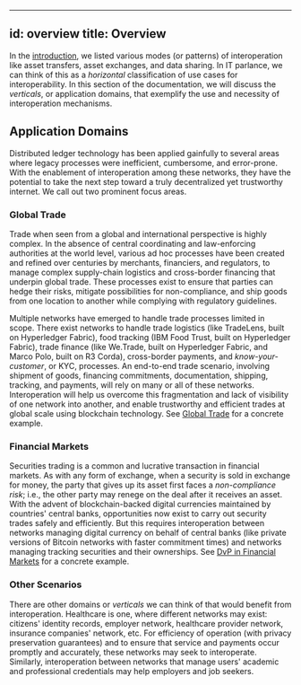 <!--
 Copyright IBM Corp. All Rights Reserved.

 SPDX-License-Identifier: CC-BY-4.0
 -->
---
id: overview
title: Overview
---

In the [introduction](../interoperability-modes.md), we listed various modes (or patterns) of interoperation like asset transfers, asset exchanges, and data sharing. In IT parlance, we can think of this as a _horizontal_ classification of use cases for interoperability. In this section of the documentation, we will discuss the _verticals_, or application domains, that exemplify the use and necessity of interoperation mechanisms.

## Application Domains

Distributed ledger technology has been applied gainfully to several areas where legacy processes were inefficient, cumbersome, and error-prone. With the enablement of interoperation among these networks, they have the potential to take the next step toward a truly decentralized yet trustworthy internet. We call out two prominent focus areas.

### Global Trade
Trade when seen from a global and international perspective is highly complex. In the absence of central coordinating and law-enforcing authorities at the world level, various ad hoc processes have been created and refined over centuries by merchants, financiers, and regulators, to manage complex supply-chain logistics and cross-border financing that underpin global trade. These processes exist to ensure that parties can hedge their risks, mitigate possibilities for non-compliance, and ship goods from one location to another while complying with regulatory guidelines.

Multiple networks have emerged to handle trade processes limited in scope. There exist networks to handle trade logistics (like TradeLens, built on Hyperledger Fabric), food tracking (IBM Food Trust, built on Hyperledger Fabric), trade finance (like We.Trade, built on Hyperledger Fabric, and Marco Polo, built on R3 Corda), cross-border payments, and _know-your-customer_, or KYC, processes. An end-to-end trade scenario, involving shipment of goods, financing commitments, documentation, shipping, tracking, and payments, will rely on many or all of these networks. Interoperation will help us overcome this fragmentation and lack of visibility of one network into another, and enable trustworthy and efficient trades at global scale using blockchain technology. See [Global Trade](./global-trade.md) for a concrete example.

### Financial Markets
Securities trading is a common and lucrative transaction in financial markets. As with any form of exchange, when a security is sold in exchange for money, the party that gives up its asset first faces a _non-compliance risk_; i.e., the other party may renege on the deal after it receives an asset. With the advent of blockchain-backed digital currencies maintained by countries' central banks, opportunities now exist to carry out security trades safely and efficiently. But this requires interoperation between networks managing digital currency on behalf of central banks (like private versions of Bitcoin networks with faster commitment times) and networks managing tracking securities and their ownerships. See [DvP in Financial Markets](./financial-markets.md) for a concrete example.

### Other Scenarios
There are other domains or _verticals_ we can think of that would benefit from interoperation. Healthcare is one, where different networks may exist: citizens' identity records, employer network, healthcare provider network, insurance companies' network, etc. For efficiency of operation (with privacy preservation guarantees) and to ensure that service and payments occur promptly and accurately, these networks may seek to interoperate. Similarly, interoperation between networks that manage users' academic and professional credentials may help employers and job seekers.
